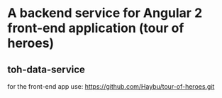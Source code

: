 # A backend service for Angular 2 front-end application (tour of heroes)

## toh-data-service

for the front-end app use: https://github.com/Haybu/tour-of-heroes.git
